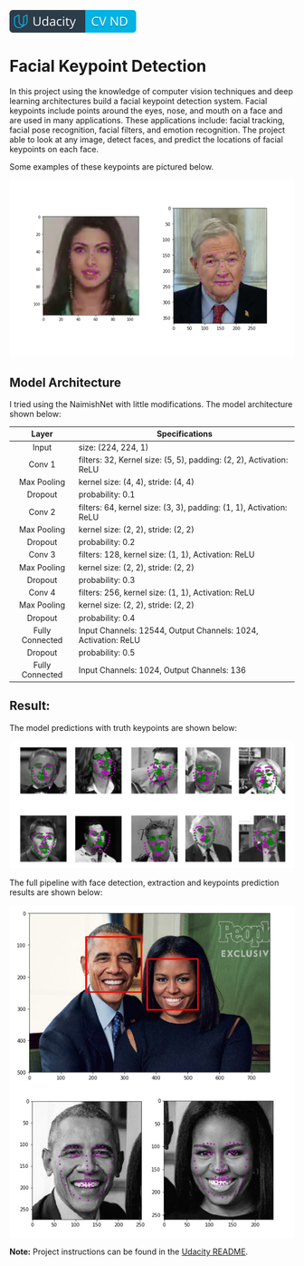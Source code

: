 [![Udacity Computer Vision Nanodegree](../images/cvnd.svg)](https://www.udacity.com/course/computer-vision-nanodegree--nd891)

[image1]: ./images/key_pts_example.png "Facial Keypoint Detection"
[image2]: ./imgs/model_result.JPG "Model Predictions"
[image3]: ./imgs/Face_and_Facial_keypoint_detection_result.jpg "Face and Facial Keypoint detection Result"

# Facial Keypoint Detection

In this project using the knowledge of computer vision techniques and deep learning architectures build a facial keypoint detection system. 
Facial keypoints include points around the eyes, nose, and mouth on a face and are used in many applications. 
These applications include: facial tracking, facial pose recognition, facial filters, and emotion recognition. 
The project able to look at any image, detect faces, and predict the locations of facial keypoints on each face.

Some examples of these keypoints are pictured below.

![Facial Keypoint Detection][image1]

## Model Architecture

I tried using the NaimishNet with little modifications. The model architecture shown below:

|   Layer         		|     Specifications    	        			            | 
|:---------------------:|---------------------------------------------------------| 
|   Input |  size: (224, 224, 1)     |
|   Conv 1  |    filters: 32, Kernel size: (5, 5), padding: (2, 2), Activation: ReLU   |
|   Max Pooling |    kernel size: (4, 4), stride: (4, 4)    |
|   Dropout    |    probability: 0.1    |
|   Conv 2  |   filters: 64, kernel size: (3, 3), padding: (1, 1), Activation: ReLU |
|   Max Pooling |   kernel size: (2, 2), stride: (2, 2)    |
|   Dropout    |    probability: 0.2    |
|   Conv 3  |   filters: 128, kernel size: (1, 1), Activation: ReLU |
|   Max Pooling |   kernel size: (2, 2), stride: (2, 2)    |
|   Dropout    |    probability: 0.3    |
|   Conv 4  |   filters: 256, kernel size: (1, 1), Activation: ReLU |
|   Max Pooling |   kernel size: (2, 2), stride: (2, 2)    |
|   Dropout    |    probability: 0.4    |
|   Fully Connected  |   Input Channels: 12544, Output Channels: 1024, Activation: ReLU |
|   Dropout    |    probability: 0.5    |
|   Fully Connected  |   Input Channels: 1024, Output Channels: 136 |

## Result:

The model predictions with truth keypoints are shown below:

![Model Prediction Result][image2]

The full pipeline with face detection, extraction and keypoints prediction results are shown below:

![Face and Facial Keypoint detection result][image3]

__Note:__ Project instructions can be found in the [Udacity README](README_Udacity.md).